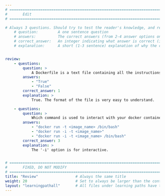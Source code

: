 ```yaml
---
# ================================================================================
#       Edit
# ================================================================================

# Always 3 questions. Should try to test the reader's knowledge, and reinforce the key points you want them to remember.
    # question:         A one sentence question
    # answers:          The correct answers (from 2-4 answer options only). Should be surrounded by quotes.
    # correct_answer:   An integer indicating what answer is correct (index starts from 0)
    # explanation:      A short (1-3 sentence) explanation of why the correct answer is correct. Can add aditional context if desired


review:
    - questions:
        question: >
            A Dockerfile is a text file containing all the instructions to build your docker image.
        answers:
            - "True"
            - "False"
        correct_answer: 1                    
        explanation: >
            True. The format of the file is very easy to understand.

    - questions:
        question: >
            Which command is used to interact with your docker container
        answers:
            - "docker run -t <image_name> /bin/bash"
            - "docker run -i -t <image_name>"
            - "docker run -i -t <image_name> /bin/bash"
        correct_answer: 3
        explanation: >
            The '-i' option is for interactive.


# ================================================================================
#       FIXED, DO NOT MODIFY
# ================================================================================
title: "Review"                 # Always the same title
weight: 20                      # Set to always be larger than the content in this path
layout: "learningpathall"       # All files under learning paths have this same wrapper
---
```

